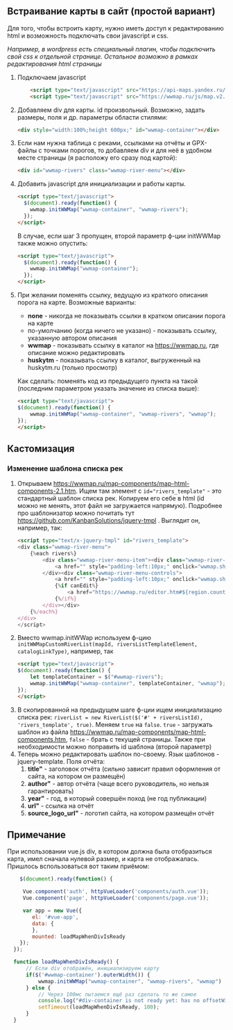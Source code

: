 ## Встраивание карты в сайт (простой вариант)

Для того, чтобы встроить карту, нужно иметь доступ к редактированию html и возможность подключать свои javascript и css.

_Например, в wordpress есть специальный плагин, чтобы подключить свой css к отдельной странице. Остальное возможно в рамках редактирования html страницы_

1. Подключаем javascript
    ```html
        <script type="text/javascript" src="https://api-maps.yandex.ru/2.1/?lang=ru_RU"></script>
        <script type="text/javascript" src="https://wwmap.ru/js/map.v2.1.js"></script>
    ```
2. Добавляем div для карты. id произвольный. Возможно, задать размеры, поля и др. параметры области стилями:
    ```html
    <div style="width:100%;height 600px;" id="wwmap-container"></div>
    ```
3. Если нам нужна таблица с реками, ссылками на отчёты и GPX-файлы с точками порогов, то добавляем div и для неё в удобном месте страницы (я расположу его сразу под картой):
    ```html
    <div id="wwmap-rivers" class="wwmap-river-menu"></div>
    ```
4. Добавить javascript для инициализации и работы карты.
    ```html
    <script type="text/javascript">
      $(document).ready(function() {
        wwmap.initWWMap("wwmap-container", "wwmap-rivers");
      });
    </script>
    ```
    В случае, если шаг 3 пропущен, второй параметр ф-ции initWWMap также можно опустить:
    ```html
    <script type="text/javascript">
      $(document).ready(function() {
        wwmap.initWWMap("wwmap-container");
      });
    </script>
    ```
5. При желании поменять ссылку, ведущую из краткого описания порога на карте.
Возможные варианты:
    * **none** - никогда не показывать ссылки в кратком описании порога на карте
    * по-умолчанию (когда ничего не указано) - показывать ссылку, указанную автором описания
    * **wwmap** - показывать ссылку в каталог на https://wwmap.ru, где описание можно редактировать
    * **huskytm** - показывать ссылку в каталог, выгруженный на huskytm.ru (только просмотр)

    Как сделать: поменять код из предыдущего пункта на такой (последним параметром указать значение из списка выше):
    ```html
    <script type="text/javascript">
    $(document).ready(function() {
        wwmap.initWWMap("wwmap-container", "wwmap-rivers", "wwmap");
    });
    </script>
    ```

## Кастомизация
### Изменение шаблона списка рек
1. Открываем https://wwmap.ru/map-components/map-html-components-2.1.htm. Ищем там элемент с ``id="rivers_template"`` - это стандартный шаблон списка рек.
Копируем его себе в html (id можно не менять, этот файл не загружается напрямую). Подробнее про шаблонизатор можно почитать тут https://github.com/KanbanSolutions/jquery-tmpl . Выглядит он, например, так:
    ```html
    <script type="text/x-jquery-tmpl" id="rivers_template">
    <div class="wwmap-river-menu">
        {%each rivers%}
            <div class="wwmap-river-menu-item"><div class="wwmap-river-menu-title">
                <a href="" style="padding-left:10px;" onclick="wwmap.show_river_info_popup(${id}); return false;">${title}</a>
            </div><div class="wwmap-river-menu-controls">
                <a href="" style="padding-left:10px;" onclick="wwmap.show_map_at(${bounds}); return false;"><img src="https://wwmap.ru/img/locate.png" width="25px" alt="Показать на карте" title="Показать на карте"/></a>
                {%if canEdit%}
                    <a href="https://wwmap.ru/editor.htm#${region.country_id},${region.id},${id}" target="_blank" style="margin-left:-6px;"><img src="https://wwmap.ru/img/edit.png" width="25px" alt="Редактор" title="Редактор"/></a>
                {%/if%}
            </div></div>
        {%/each%}
    </div>
    </script>

    ```
2. Вместо wwmap.initWWap используем ф-цию `initWWMapCustomRiverList(mapId, riversListTemplateElement, catalogLinkType)`, например, так
    ```html
    <script type="text/javascript">
    $(document).ready(function() {
        let templateContainer = $("#wwmap-rivers");
        wwmap.initWWMap("wwmap-container", templateContainer, "wwmap");
    });
    </script>
    ```
3. В скопированной на предыдущем шаге ф-ции ищем инициализацию списка рек: ``riverList = new RiverList($('#' + riversListId), 'rivers_template', true)``.
Меняем ``true`` на ``false``. ``true`` - загружать шаблон из файла https://wwmap.ru/map-components/map-html-components.htm, ``false`` - брать с текущей страницы. Также
при необходимости можно поправить id шаблона (второй параметр)
4. Теперь можно редактировать шаблон по-своему. Язык шаблонов - jquery-template. Поля отчёта:
    1. **title"** - заголовок отчёта (сильно зависит правил оформления от сайта, на котором он размещён)
    1. **author"** - автор отчёта (чаще всего руководитель, но нельзя гарантировать)
    1. **year"** - год, в который совершён поход (не год публикации)
    1. **url"** - ссылка на отчёт
    1. **source_logo_url"** - логотип сайта, на котором размещён отчёт
    
    
## Примечание
При использовании vue.js div, в котором должна была отобразиться карта, имел сначала нулевой размер, и карта не отображалась. Пришлось вспользоваться вот таким приёмом:
```javascript
    $(document).ready(function() {

     Vue.component('auth', httpVueLoader('components/auth.vue'));
     Vue.component('page', httpVueLoader('components/page.vue'));

     var app = new Vue({
        el: '#vue-app',
        data: {
        },
        mounted: loadMapWhenDivIsReady
    });
  });

  function loadMapWhenDivIsReady() {
      // Если div отображён, инициализируем карту
      if($('#wwmap-container').outerWidth()) {
          wwmap.initWWMap("wwmap-container", "wwmap-rivers", "wwmap")
      } else {
          // Через 100мс пытаемся ещё раз сделать то же самое
          console.log("#div-container is not ready yet: has no offsetWidth");
          setTimeout(loadMapWhenDivIsReady, 100);
      }
  }
```


